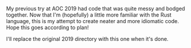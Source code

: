 My previous try at AOC 2019 had code that was quite messy and bodged together. Now that I'm (hopefully) a little more familiar with the Rust language, this is my attempt to create neater and more idiomatic code. Hope this goes according to plan!

I'll replace the original 2019 directory with this one when it's done.
